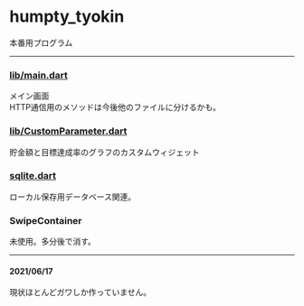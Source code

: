 # humpty_tyokin
本番用プログラム
***
### [lib/main.dart](https://github.com/WAsub/Humpty/blob/main/humpty_tyokin/lib/main.dart)
メイン画面  
HTTP通信用のメソッドは今後他のファイルに分けるかも。

### [lib/CustomParameter.dart](https://github.com/WAsub/Humpty/blob/main/humpty_tyokin/lib/CustomParameter.dart)
貯金額と目標達成率のグラフのカスタムウィジェット

### [sqlite.dart](https://github.com/WAsub/Humpty/blob/main/humpty_tyokin/lib/sqlite.dart)
ローカル保存用データベース関連。

### SwipeContainer
未使用。多分後で消す。

***
#### 2021/06/17
現状ほとんどガワしか作っていません。
